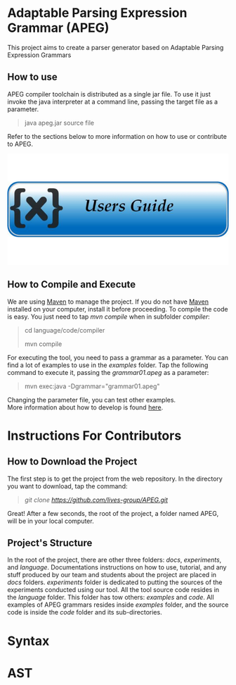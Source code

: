 # Adaptable Parsing Expression Grammar (APEG)

This project aims to create a parser generator based on Adaptable Parsing Expression Grammars

## How to use 

APEG compiler toolchain is distributed as a single jar file.
To use it just invoke the java interpreter at a command line, passing the target file as a parameter. 

>java apeg.jar source file

Refer to the sections below to more information on how to use or contribute to APEG.


[![texto](docs/img/bt1.jpeg)](docs/users.md)

## How to Compile and Execute

We are using [Maven][Maven] to manage the project.
If you do not have [Maven][Maven] installed on your computer, install it before proceeding.
To compile the code is easy. You just need to tap _mvn compile_ when in subfolder _compiler_:
>cd language/code/compiler
>
>mvn compile

For executing the tool, you need to pass a grammar as a parameter.
You can find a lot of examples to use in the _examples_ folder.
Tap the following command to execute it, passing the _grammar01.apeg_ as a parameter:
>mvn exec:java -Dgrammar="grammar01.apeg"

Changing the parameter file, you can test other examples.  
More information about how to develop is found [here](docs/contributors.md).

# Instructions For Contributors

## How to Download the Project

The first step is to get the project from the web repository.
In the directory you want to download, tap the command:
> _git clone https://github.com/lives-group/APEG.git_

Great! After a few seconds, the root of the project, a folder named APEG,
will be in your local computer.

## Project's Structure

In the root of the project, there are other three folders: _docs_, _experiments_,
and _language_.
Documentations instructions on how to use, tutorial, and any stuff produced by our team
and students about the project are placed in _docs_ folders.
_experiments_ folder is dedicated to putting the sources of the experiments conducted
using our tool.
All the tool source code resides in the _language_ folder.
This folder has tow others: _examples_ and _code_.
All examples of APEG grammars resides inside _examples_ folder, and the source code
is inside the _code_ folder and its sub-directories.



# Syntax

# AST


[Maven]: http://maven.apache.org
